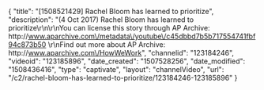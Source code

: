 {
    "title": "[1508521429] Rachel Bloom has learned to prioritize",
    "description": "(4 Oct 2017) Rachel Bloom has learned to prioritize\r\n\r\nYou can license this story through AP Archive: http:\/\/www.aparchive.com\/metadata\/youtube\/c45dbbd7b5b717554741fbf94c873b50 \r\nFind out more about AP Archive: http:\/\/www.aparchive.com\/HowWeWork",
    "channelid": "123184246",
    "videoid": "123185896",
    "date_created": "1507528256",
    "date_modified": "1508436416",
    "type": "captivate",
    "layout": "channelVideo",
    "url": "\/c2\/rachel-bloom-has-learned-to-prioritize\/123184246-123185896"
}
